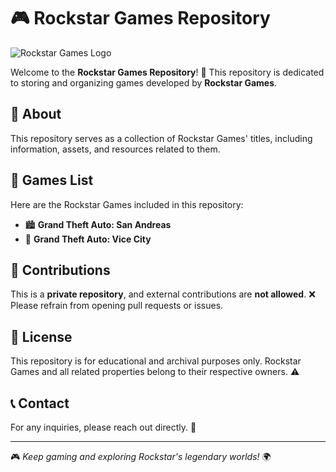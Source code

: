 # 🎮 Rockstar Games Repository

![Rockstar Games Logo](https://upload.wikimedia.org/wikipedia/commons/thumb/9/97/Rockstar_logo_for_tweets.png/640px-Rockstar_logo_for_tweets.png)

Welcome to the **Rockstar Games Repository**! 🚀 This repository is dedicated to storing and organizing games developed by **Rockstar Games**. 

## 📌 About
This repository serves as a collection of Rockstar Games' titles, including information, assets, and resources related to them.

## 📂 Games List
Here are the Rockstar Games included in this repository:
- 🏙 **Grand Theft Auto: San Andreas**
- 🌴 **Grand Theft Auto: Vice City**

## 🚫 Contributions
This is a **private repository**, and external contributions are **not allowed**. ❌ Please refrain from opening pull requests or issues.

## 📜 License
This repository is for educational and archival purposes only. Rockstar Games and all related properties belong to their respective owners. ⚠️

## 📞 Contact
For any inquiries, please reach out directly. 📩

---
🎮 *Keep gaming and exploring Rockstar's legendary worlds!* 🌍

